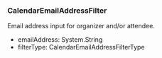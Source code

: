 ### CalendarEmailAddressFilter
Email address input for organizer and/or attendee.

- emailAddress: System.String
- filterType: CalendarEmailAddressFilterType
